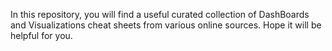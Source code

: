 In this repository, you will find a useful curated collection of DashBoards and Visualizations cheat sheets from various online sources. Hope it will be helpful for you.
